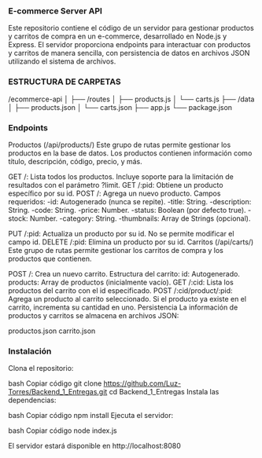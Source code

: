 ### E-commerce Server API
Este repositorio contiene el código de un servidor para gestionar productos y carritos de compra en un e-commerce, desarrollado en Node.js y Express. El servidor proporciona endpoints para interactuar con productos y carritos de manera sencilla, con persistencia de datos en archivos JSON utilizando el sistema de archivos.
### ESTRUCTURA DE CARPETAS
/ecommerce-api
│
├── /routes
│   ├── products.js
│   └── carts.js
├── /data
│   ├── products.json
│   └── carts.json
├── app.js
└── package.json


### Endpoints
Productos (/api/products/)
Este grupo de rutas permite gestionar los productos en la base de datos. Los productos contienen información como título, descripción, código, precio, y más.

GET /: Lista todos los productos. Incluye soporte para la limitación de resultados con el parámetro ?limit.
GET /:pid: Obtiene un producto específico por su id.
POST /: Agrega un nuevo producto. Campos requeridos:
-id: Autogenerado (nunca se repite).
-title: String.
-description: String.
-code: String.
-price: Number.
-status: Boolean (por defecto true).
-stock: Number.
-category: String.
-thumbnails: Array de Strings (opcional).

PUT /:pid: Actualiza un producto por su id. No se permite modificar el campo id.
DELETE /:pid: Elimina un producto por su id.
Carritos (/api/carts/)
Este grupo de rutas permite gestionar los carritos de compra y los productos que contienen.

POST /: Crea un nuevo carrito. Estructura del carrito:
id: Autogenerado.
products: Array de productos (inicialmente vacío).
GET /:cid: Lista los productos del carrito con el id especificado.
POST /:cid/product/:pid: Agrega un producto al carrito seleccionado. Si el producto ya existe en el carrito, incrementa su cantidad en uno.
Persistencia
La información de productos y carritos se almacena en archivos JSON:

productos.json
carrito.json

### Instalación
Clona el repositorio:

bash
Copiar código
git clone https://github.com/Luz-Torres/Backend_1_Entregas.git
cd Backend_1_Entregas
Instala las dependencias:

bash
Copiar código
npm install
Ejecuta el servidor:

bash
Copiar código
node index.js

El servidor estará disponible en http://localhost:8080